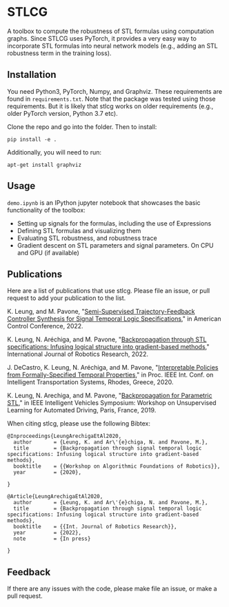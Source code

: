 STLCG
======

A toolbox to compute the robustness of STL formulas using computation graphs. Since STLCG uses PyTorch, it provides a very easy way to incorporate STL formulas into neural network models (e.g., adding an STL robustness term in the training loss).

## Installation

You need Python3, PyTorch, Numpy, and Graphviz. These requirements are found in `requirements.txt`. Note that the package was tested using those requirements. But it is likely that stlcg works on older requirements (e.g., older PyTorch version, Python 3.7 etc).

Clone the repo and go into the folder. Then to install:

`pip install -e .`

Additionally, you will need to run:

`apt-get install graphviz`

## Usage

`demo.ipynb` is an IPython jupyter notebook that showcases the basic functionality of the toolbox:
* Setting up signals for the formulas, including the use of Expressions
* Defining STL formulas and visualizing them
* Evaluating STL robustness, and robustness trace
* Gradient descent on STL parameters and signal parameters. On CPU and GPU (if available)


## Publications
Here are a list of publications that use stlcg. Please file an issue, or pull request to add your publication to the list.

K. Leung, and M. Pavone, "[Semi-Supervised Trajectory-Feedback Controller Synthesis for Signal Temporal Logic Specifications](https://arxiv.org/abs/2202.01997)," in American Control Conference, 2022.

K. Leung, N. Aréchiga, and M. Pavone, "[Backpropagation through STL specifications: Infusing logical structure into gradient-based methods](https://arxiv.org/abs/2008.00097)," International Journal of Robotics Research, 2022.

J. DeCastro, K. Leung, N. Aréchiga, and M. Pavone, "[Interpretable Policies from Formally-Specified Temporal Properties](http://asl.stanford.edu/wp-content/papercite-data/pdf/DeCastro.Leung.ea.ITSC20.pdf)," in Proc. IEEE Int. Conf. on Intelligent Transportation Systems, Rhodes, Greece, 2020.

K. Leung, N. Arechiga, and M. Pavone, "[Backpropagation for Parametric STL](http://asl.stanford.edu/wp-content/papercite-data/pdf/Leung.Arechiga.ea.ULAD19.pdf)," in IEEE Intelligent Vehicles Symposium: Workshop on Unsupervised Learning for Automated Driving, Paris, France, 2019.

When citing stlcg, please use the following Bibtex:
```
@Inproceedings{LeungArechigaEtAl2020,
  author       = {Leung, K. and Ar\'{e}chiga, N. and Pavone, M.},
  title        = {Backpropagation through signal temporal logic specifications: Infusing logical structure into gradient-based methods},
  booktitle    = {{Workshop on Algorithmic Foundations of Robotics}},
  year         = {2020},

}

@Article{LeungArechigaEtAl2020,
  author       = {Leung, K. and Ar\'{e}chiga, N. and Pavone, M.},
  title        = {Backpropagation through signal temporal logic specifications: Infusing logical structure into gradient-based methods},
  booktitle    = {{Int. Journal of Robotics Research}},
  year         = {2022},
  note         = {In press}

}
```

## Feedback
If there are any issues with the code, please make file an issue, or make a pull request.

